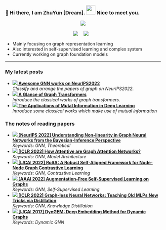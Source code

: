 ### 👋 Hi there, I am ZhuYun [Dream]. <img src="https://emojis.slackmojis.com/emojis/images/1531849430/4246/blob-sunglasses.gif?1531849430" width="30"/> Nice to meet you.

<!-- 敲代码的图片 -->
<div align="center" ><img order-radius="100px" src="https://cdn.jsdelivr.net/gh/sun0225SUN/photos/images/202108300019556.gif"/></div>
<br>

<!-- 个人资料徽标 -->
<div align="center">
  <a href="https://zhuyun97.github.io/"><img src="https://img.shields.io/badge/website-%E4%B8%AA%E4%BA%BA%E7%BD%91%E7%AB%99-blue"></a>&emsp;
<!--   <a href="https://twitter.com/sun0225SUN/"><img src="https://img.shields.io/badge/twitter-%E6%8E%A8%E7%89%B9-blue"></a>&emsp; -->
<!--   <a href="https://www.facebook.com/profile.php?id=100070064104265/"><img src="https://img.shields.io/badge/facebook-%E8%84%B8%E4%B9%A6-003472"></a>&emsp; -->
<!--   <a href="https://www.youtube.com/channel/UC4nDk0V8I1c6m3CIo0F2LIQ"><img src="https://img.shields.io/badge/youtube-%E6%B2%B9%E7%AE%A1-c32136"></a>&emsp; --> 
<!--   <a href="https://www.jianshu.com/u/3eb468b5387c/"><img src="https://img.shields.io/badge/CSDN-%E5%8D%9A%E5%AE%A2-c32136"></a>&emsp; -->
<!--   <a href="https://space.bilibili.com/299068272"><img src="https://img.shields.io/badge/bilibili-B%E7%AB%99-ff69b4"></a>&emsp; -->
  <a href="https://www.zhihu.com/people/whistle-69"><img src="https://img.shields.io/badge/zhihu-%E7%9F%A5%E4%B9%8E-blue"></a>&emsp;
</div>

- Mainly focusing on graph representation learning
- Also interested in self-supervised learning and complex system
- Currently working on graph foundation models
---
<!-- ![Visitor Count](https://profile-counter.glitch.me/ZhuYun97/count.svg) -->

<h3>My latest posts</h3>
<ul>
  <li><a href="https://zhuanlan.zhihu.com/p/565185273"><b><img src="https://img.shields.io/badge/zhihu-%E7%9F%A5%E4%B9%8E-blue"> Awesome GNN works on NeurIPS2022</b></a><br/><i>Classify and arrange the papers of graph on NeurIPS2022.</i></li>
    <li><a href="https://zhuanlan.zhihu.com/p/536489997"><b><img src="https://img.shields.io/badge/zhihu-%E7%9F%A5%E4%B9%8E-blue"> A Glance of Graph Transformers</b></a><br/><i>Introduce the classical works of graph transformers.</i></li>
    <li><a href="https://zhuanlan.zhihu.com/p/272228710"><b><img src="https://img.shields.io/badge/zhihu-%E7%9F%A5%E4%B9%8E-blue"> The Applications of Mutal Information in Deep Learning</b></a><br/><i>Introduce some classical works which make use of mutual information</i></li>
</ul>
<h3>The notes of reading papers</h3>
<ul>
  <li><img src="https://img.shields.io/badge/zhihu-%E7%9F%A5%E4%B9%8E-blue"><b><a href="https://zhuanlan.zhihu.com/p/567351737"> [NeurIPS 2022] Understanding Non-linearity in Graph Neural Networks from the Bayesian-Inference Perspective</a></b><br><i>Keywords: GNN, Theoretical</i></li>
  <li><img src="https://img.shields.io/badge/zhihu-%E7%9F%A5%E4%B9%8E-blue"><b><a href="https://zhuanlan.zhihu.com/p/545773430"> [ICLR 2022] How Attentive are Graph Attention Networks?</a></b><br><i>Keywords: GNN, Model Architecture</i></li>
  <li><img src="https://img.shields.io/badge/zhihu-%E7%9F%A5%E4%B9%8E-blue"><b><a href="https://zhuanlan.zhihu.com/p/518707815"> [IJCAI 2022] RoSA: A Robust Self-Aligned Framework for Node-Node Graph Contrastive Learning</a></b><br><i>Keywords: GNN, Contrastive Learning</i></li>
  <li><img src="https://img.shields.io/badge/zhihu-%E7%9F%A5%E4%B9%8E-blue"><b><a href="https://zhuanlan.zhihu.com/p/477147517"> [AAAI 2022] Augmentation-Free Self-Supervised Learning on Graphs</a></b><br><i>Keywords: GNN, Self-Supervised Learning</i></li>
  <li><img src="https://img.shields.io/badge/zhihu-%E7%9F%A5%E4%B9%8E-blue"><b><a href="https://zhuanlan.zhihu.com/p/475459508"> [ICLR 2022] Graph-less Neural Networks: Teaching Old MLPs New Tricks via Distillation</a></b><br><i>Keywords: GNN, Knowledge Distillation</i></li>
  <li><img src="https://img.shields.io/badge/zhihu-%E7%9F%A5%E4%B9%8E-blue"><b><a href="https://zhuanlan.zhihu.com/p/473825050"> [IJCAI 2017] DynGEM: Deep Embedding Method for Dynamic Graphs</a></b><br><i>Keywords: Dynamic GNN</i></li>
</ul>

